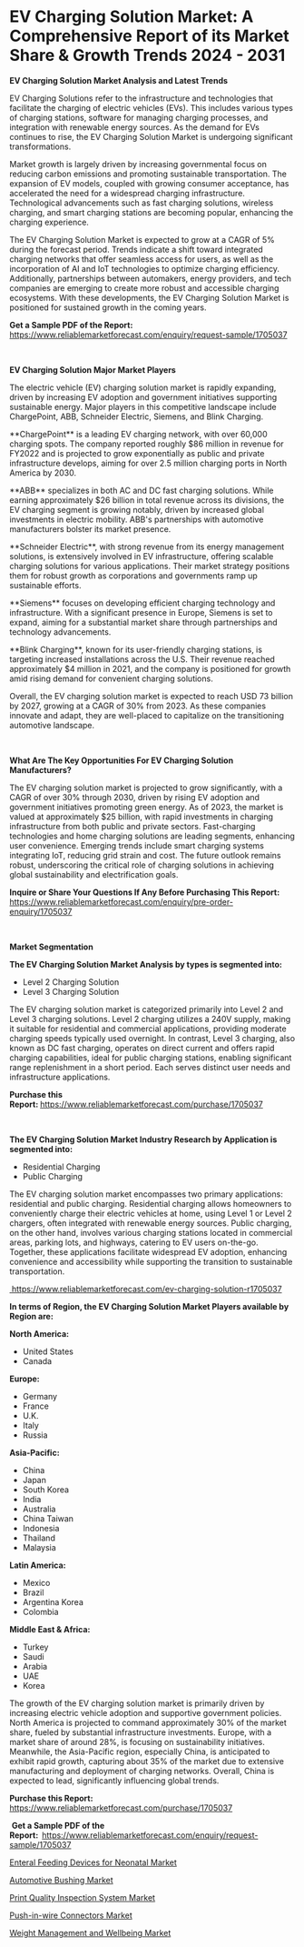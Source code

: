<p><h1>EV Charging Solution Market: A Comprehensive Report of its Market Share & Growth Trends 2024 - 2031</h1></p><p><strong>EV Charging Solution Market Analysis and Latest Trends</strong></p>
<p><p>EV Charging Solutions refer to the infrastructure and technologies that facilitate the charging of electric vehicles (EVs). This includes various types of charging stations, software for managing charging processes, and integration with renewable energy sources. As the demand for EVs continues to rise, the EV Charging Solution Market is undergoing significant transformations.</p><p>Market growth is largely driven by increasing governmental focus on reducing carbon emissions and promoting sustainable transportation. The expansion of EV models, coupled with growing consumer acceptance, has accelerated the need for a widespread charging infrastructure. Technological advancements such as fast charging solutions, wireless charging, and smart charging stations are becoming popular, enhancing the charging experience.</p><p>The EV Charging Solution Market is expected to grow at a CAGR of 5% during the forecast period. Trends indicate a shift toward integrated charging networks that offer seamless access for users, as well as the incorporation of AI and IoT technologies to optimize charging efficiency. Additionally, partnerships between automakers, energy providers, and tech companies are emerging to create more robust and accessible charging ecosystems. With these developments, the EV Charging Solution Market is positioned for sustained growth in the coming years.</p></p>
<p><strong>Get a Sample PDF of the Report:&nbsp;</strong> <a href="https://www.reliablemarketforecast.com/enquiry/request-sample/1705037?utm_campaign=1108&utm_medium=2&utm_source=Github&utm_content=ia&utm_term=02112024&utm_id=ev-charging-solution">https://www.reliablemarketforecast.com/enquiry/request-sample/1705037</a></p>
<p>&nbsp;</p>
<p><strong>EV Charging Solution Major Market Players</strong></p>
<p><p>The electric vehicle (EV) charging solution market is rapidly expanding, driven by increasing EV adoption and government initiatives supporting sustainable energy. Major players in this competitive landscape include ChargePoint, ABB, Schneider Electric, Siemens, and Blink Charging.</p><p>**ChargePoint** is a leading EV charging network, with over 60,000 charging spots. The company reported roughly $86 million in revenue for FY2022 and is projected to grow exponentially as public and private infrastructure develops, aiming for over 2.5 million charging ports in North America by 2030.</p><p>**ABB** specializes in both AC and DC fast charging solutions. While earning approximately $26 billion in total revenue across its divisions, the EV charging segment is growing notably, driven by increased global investments in electric mobility. ABB's partnerships with automotive manufacturers bolster its market presence.</p><p>**Schneider Electric**, with strong revenue from its energy management solutions, is extensively involved in EV infrastructure, offering scalable charging solutions for various applications. Their market strategy positions them for robust growth as corporations and governments ramp up sustainable efforts.</p><p>**Siemens** focuses on developing efficient charging technology and infrastructure. With a significant presence in Europe, Siemens is set to expand, aiming for a substantial market share through partnerships and technology advancements.</p><p>**Blink Charging**, known for its user-friendly charging stations, is targeting increased installations across the U.S. Their revenue reached approximately $4 million in 2021, and the company is positioned for growth amid rising demand for convenient charging solutions.</p><p>Overall, the EV charging solution market is expected to reach USD 73 billion by 2027, growing at a CAGR of 30% from 2023. As these companies innovate and adapt, they are well-placed to capitalize on the transitioning automotive landscape.</p></p>
<p>&nbsp;</p>
<p><strong>What Are The Key Opportunities For EV Charging Solution Manufacturers?</strong></p>
<p><p>The EV charging solution market is projected to grow significantly, with a CAGR of over 30% through 2030, driven by rising EV adoption and government initiatives promoting green energy. As of 2023, the market is valued at approximately $25 billion, with rapid investments in charging infrastructure from both public and private sectors. Fast-charging technologies and home charging solutions are leading segments, enhancing user convenience. Emerging trends include smart charging systems integrating IoT, reducing grid strain and cost. The future outlook remains robust, underscoring the critical role of charging solutions in achieving global sustainability and electrification goals.</p></p>
<p><strong>Inquire or Share Your Questions If Any Before Purchasing This Report:</strong> <a href="https://www.reliablemarketforecast.com/enquiry/pre-order-enquiry/1705037?utm_campaign=1108&utm_medium=2&utm_source=Github&utm_content=ia&utm_term=02112024&utm_id=ev-charging-solution">https://www.reliablemarketforecast.com/enquiry/pre-order-enquiry/1705037</a></p>
<p>&nbsp;</p>
<p><strong>Market Segmentation</strong></p>
<p><strong>The EV Charging Solution Market Analysis by types is segmented into:</strong></p>
<p><ul><li>Level 2 Charging Solution</li><li>Level 3 Charging Solution</li></ul></p>
<p><p>The EV charging solution market is categorized primarily into Level 2 and Level 3 charging solutions. Level 2 charging utilizes a 240V supply, making it suitable for residential and commercial applications, providing moderate charging speeds typically used overnight. In contrast, Level 3 charging, also known as DC fast charging, operates on direct current and offers rapid charging capabilities, ideal for public charging stations, enabling significant range replenishment in a short period. Each serves distinct user needs and infrastructure applications.</p></p>
<p><strong>Purchase this Report:&nbsp;</strong><a href="https://www.reliablemarketforecast.com/purchase/1705037?utm_campaign=1108&utm_medium=2&utm_source=Github&utm_content=ia&utm_term=02112024&utm_id=ev-charging-solution">https://www.reliablemarketforecast.com/purchase/1705037</a></p>
<p>&nbsp;</p>
<p><strong>The EV Charging Solution Market Industry Research by Application is segmented into:</strong></p>
<p><ul><li>Residential Charging</li><li>Public Charging</li></ul></p>
<p><p>The EV charging solution market encompasses two primary applications: residential and public charging. Residential charging allows homeowners to conveniently charge their electric vehicles at home, using Level 1 or Level 2 chargers, often integrated with renewable energy sources. Public charging, on the other hand, involves various charging stations located in commercial areas, parking lots, and highways, catering to EV users on-the-go. Together, these applications facilitate widespread EV adoption, enhancing convenience and accessibility while supporting the transition to sustainable transportation.</p></p>
<p><a href="https://www.reliablemarketforecast.com/ev-charging-solution-r1705037?utm_campaign=1108&utm_medium=2&utm_source=Github&utm_content=ia&utm_term=02112024&utm_id=ev-charging-solution">&nbsp;https://www.reliablemarketforecast.com/ev-charging-solution-r1705037</a></p>
<p><strong>In terms of Region, the EV Charging Solution Market Players available by Region are:</strong></p>
<p>
    <p> <strong> North America: </strong>
        <ul>
            <li>United States</li>
            <li>Canada</li>
        </ul>
        </p> 
    <p> <strong> Europe: </strong>
        <ul>
            <li>Germany</li>
            <li>France</li>
            <li>U.K.</li>
            <li>Italy</li>
            <li>Russia</li>
        </ul>
        </p> 
    <p> <strong> Asia-Pacific: </strong>
        <ul>
            <li>China</li>
            <li>Japan</li>
            <li>South Korea</li>
            <li>India</li>
            <li>Australia</li>
            <li>China Taiwan</li>
            <li>Indonesia</li>
            <li>Thailand</li>
            <li>Malaysia</li>
        </ul>
        </p> 
    <p> <strong> Latin America: </strong>
        <ul>
            <li>Mexico</li>
            <li>Brazil</li>
            <li>Argentina Korea</li>
            <li>Colombia</li>
        </ul>
        </p> 
    <p> <strong> Middle East & Africa: </strong>
        <ul>
            <li>Turkey</li>
            <li>Saudi</li>
            <li>Arabia</li>
            <li>UAE</li>
            <li>Korea</li>
        </ul>
    </p>
    </p>
<p><p>The growth of the EV charging solution market is primarily driven by increasing electric vehicle adoption and supportive government policies. North America is projected to command approximately 30% of the market share, fueled by substantial infrastructure investments. Europe, with a market share of around 28%, is focusing on sustainability initiatives. Meanwhile, the Asia-Pacific region, especially China, is anticipated to exhibit rapid growth, capturing about 35% of the market due to extensive manufacturing and deployment of charging networks. Overall, China is expected to lead, significantly influencing global trends.</p></p>
<p><strong>Purchase this Report: </strong><a href="https://www.reliablemarketforecast.com/purchase/1705037?utm_campaign=1108&utm_medium=2&utm_source=Github&utm_content=ia&utm_term=02112024&utm_id=ev-charging-solution">https://www.reliablemarketforecast.com/purchase/1705037</a></p>
<p>&nbsp;<strong>Get a Sample PDF of the Report:&nbsp;&nbsp;</strong><a href="https://www.reliablemarketforecast.com/enquiry/request-sample/1705037?utm_campaign=1108&utm_medium=2&utm_source=Github&utm_content=ia&utm_term=02112024&utm_id=ev-charging-solution">https://www.reliablemarketforecast.com/enquiry/request-sample/1705037</a></p>
<p><strong></strong></p>
<p><p><a href="https://www.linkedin.com/pulse/opportunities-challenges-enteral-feeding-devices-neonatal-daone?utm_campaign=1108&utm_medium=2&utm_source=Github&utm_content=ia&utm_term=02112024&utm_id=ev-charging-solution">Enteral Feeding Devices for Neonatal Market</a></p><p><a href="https://github.com/doyeme32g/Market-Research-Report-List-1/blob/main/automotive-bushing-market.md?utm_campaign=1108&utm_medium=2&utm_source=Github&utm_content=ia&utm_term=02112024&utm_id=ev-charging-solution">Automotive Bushing Market</a></p><p><a href="https://issuu.com/reportprime-2/docs/print-quality-inspection-system-mar_9f2bc42ea39c1b?utm_campaign=1108&utm_medium=2&utm_source=Github&utm_content=ia&utm_term=02112024&utm_id=ev-charging-solution">Print Quality Inspection System Market</a></p><p><a href="https://issuu.com/reportprime-2/docs/push-in-wire-connectors-market-size_c7b6697e8fde9c?utm_campaign=1108&utm_medium=2&utm_source=Github&utm_content=ia&utm_term=02112024&utm_id=ev-charging-solution">Push-in-wire Connectors Market</a></p><p><a href="https://www.linkedin.com/pulse/weight-management-wellbeing-market-analysis-product-segmentation-pgpbe?utm_campaign=1108&utm_medium=2&utm_source=Github&utm_content=ia&utm_term=02112024&utm_id=ev-charging-solution">Weight Management and Wellbeing Market</a></p></p>